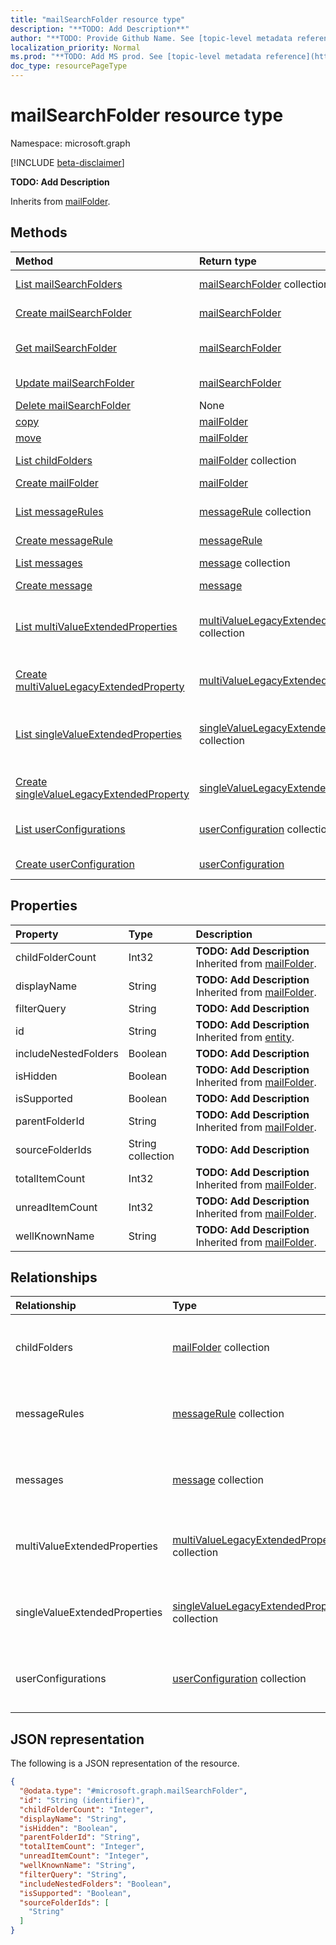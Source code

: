 ```yaml
---
title: "mailSearchFolder resource type"
description: "**TODO: Add Description**"
author: "**TODO: Provide Github Name. See [topic-level metadata reference](https://msgo.azurewebsites.net/add/document/guidelines/metadata.html#topic-level-metadata)**"
localization_priority: Normal
ms.prod: "**TODO: Add MS prod. See [topic-level metadata reference](https://msgo.azurewebsites.net/add/document/guidelines/metadata.html#topic-level-metadata)**"
doc_type: resourcePageType
---
```


# mailSearchFolder resource type

Namespace: microsoft.graph

[!INCLUDE [beta-disclaimer](../../includes/beta-disclaimer.md)]

**TODO: Add Description**


Inherits from [mailFolder](../resources/mailfolder.md).

## Methods
|Method|Return type|Description|
|:---|:---|:---|
|[List mailSearchFolders](../api/mailsearchfolder-list.md)|[mailSearchFolder](../resources/mailsearchfolder.md) collection|Get a list of the [mailSearchFolder](../resources/mailsearchfolder.md) objects and their properties.|
|[Create mailSearchFolder](../api/mailsearchfolder-create.md)|[mailSearchFolder](../resources/mailsearchfolder.md)|Create a new [mailSearchFolder](../resources/mailsearchfolder.md) object.|
|[Get mailSearchFolder](../api/mailsearchfolder-get.md)|[mailSearchFolder](../resources/mailsearchfolder.md)|Read the properties and relationships of a [mailSearchFolder](../resources/mailsearchfolder.md) object.|
|[Update mailSearchFolder](../api/mailsearchfolder-update.md)|[mailSearchFolder](../resources/mailsearchfolder.md)|Update the properties of a [mailSearchFolder](../resources/mailsearchfolder.md) object.|
|[Delete mailSearchFolder](../api/mailsearchfolder-delete.md)|None|Deletes a [mailSearchFolder](../resources/mailsearchfolder.md) object.|
|[copy](../api/mailsearchfolder-copy.md)|[mailFolder](../resources/mailfolder.md)|**TODO: Add Description**|
|[move](../api/mailsearchfolder-move.md)|[mailFolder](../resources/mailfolder.md)|**TODO: Add Description**|
|[List childFolders](../api/mailsearchfolder-list-childfolders.md)|[mailFolder](../resources/mailfolder.md) collection|Get the mailFolder resources from the childFolders navigation property.|
|[Create mailFolder](../api/mailsearchfolder-post-childfolders.md)|[mailFolder](../resources/mailfolder.md)|Create a new mailFolder object.|
|[List messageRules](../api/mailsearchfolder-list-messagerules.md)|[messageRule](../resources/messagerule.md) collection|Get the messageRule resources from the messageRules navigation property.|
|[Create messageRule](../api/mailsearchfolder-post-messagerules.md)|[messageRule](../resources/messagerule.md)|Create a new messageRule object.|
|[List messages](../api/mailsearchfolder-list-messages.md)|[message](../resources/message.md) collection|Get the message resources from the messages navigation property.|
|[Create message](../api/mailsearchfolder-post-messages.md)|[message](../resources/message.md)|Create a new message object.|
|[List multiValueExtendedProperties](../api/mailsearchfolder-list-multivalueextendedproperties.md)|[multiValueLegacyExtendedProperty](../resources/multivaluelegacyextendedproperty.md) collection|Get the multiValueLegacyExtendedProperty resources from the multiValueExtendedProperties navigation property.|
|[Create multiValueLegacyExtendedProperty](../api/mailsearchfolder-post-multivalueextendedproperties.md)|[multiValueLegacyExtendedProperty](../resources/multivaluelegacyextendedproperty.md)|Create a new multiValueLegacyExtendedProperty object.|
|[List singleValueExtendedProperties](../api/mailsearchfolder-list-singlevalueextendedproperties.md)|[singleValueLegacyExtendedProperty](../resources/singlevaluelegacyextendedproperty.md) collection|Get the singleValueLegacyExtendedProperty resources from the singleValueExtendedProperties navigation property.|
|[Create singleValueLegacyExtendedProperty](../api/mailsearchfolder-post-singlevalueextendedproperties.md)|[singleValueLegacyExtendedProperty](../resources/singlevaluelegacyextendedproperty.md)|Create a new singleValueLegacyExtendedProperty object.|
|[List userConfigurations](../api/mailsearchfolder-list-userconfigurations.md)|[userConfiguration](../resources/userconfiguration.md) collection|Get the userConfiguration resources from the userConfigurations navigation property.|
|[Create userConfiguration](../api/mailsearchfolder-post-userconfigurations.md)|[userConfiguration](../resources/userconfiguration.md)|Create a new userConfiguration object.|

## Properties
|Property|Type|Description|
|:---|:---|:---|
|childFolderCount|Int32|**TODO: Add Description** Inherited from [mailFolder](../resources/mailfolder.md).|
|displayName|String|**TODO: Add Description** Inherited from [mailFolder](../resources/mailfolder.md).|
|filterQuery|String|**TODO: Add Description**|
|id|String|**TODO: Add Description** Inherited from [entity](../resources/entity.md).|
|includeNestedFolders|Boolean|**TODO: Add Description**|
|isHidden|Boolean|**TODO: Add Description** Inherited from [mailFolder](../resources/mailfolder.md).|
|isSupported|Boolean|**TODO: Add Description**|
|parentFolderId|String|**TODO: Add Description** Inherited from [mailFolder](../resources/mailfolder.md).|
|sourceFolderIds|String collection|**TODO: Add Description**|
|totalItemCount|Int32|**TODO: Add Description** Inherited from [mailFolder](../resources/mailfolder.md).|
|unreadItemCount|Int32|**TODO: Add Description** Inherited from [mailFolder](../resources/mailfolder.md).|
|wellKnownName|String|**TODO: Add Description** Inherited from [mailFolder](../resources/mailfolder.md).|

## Relationships
|Relationship|Type|Description|
|:---|:---|:---|
|childFolders|[mailFolder](../resources/mailfolder.md) collection|**TODO: Add Description** Inherited from [mailFolder](../resources/mailfolder.md)|
|messageRules|[messageRule](../resources/messagerule.md) collection|**TODO: Add Description** Inherited from [mailFolder](../resources/mailfolder.md)|
|messages|[message](../resources/message.md) collection|**TODO: Add Description** Inherited from [mailFolder](../resources/mailfolder.md)|
|multiValueExtendedProperties|[multiValueLegacyExtendedProperty](../resources/multivaluelegacyextendedproperty.md) collection|**TODO: Add Description** Inherited from [mailFolder](../resources/mailfolder.md)|
|singleValueExtendedProperties|[singleValueLegacyExtendedProperty](../resources/singlevaluelegacyextendedproperty.md) collection|**TODO: Add Description** Inherited from [mailFolder](../resources/mailfolder.md)|
|userConfigurations|[userConfiguration](../resources/userconfiguration.md) collection|**TODO: Add Description** Inherited from [mailFolder](../resources/mailfolder.md)|

## JSON representation
The following is a JSON representation of the resource.
<!-- {
  "blockType": "resource",
  "keyProperty": "id",
  "@odata.type": "microsoft.graph.mailSearchFolder",
  "baseType": "microsoft.graph.mailFolder",
  "openType": false
}
-->
``` json
{
  "@odata.type": "#microsoft.graph.mailSearchFolder",
  "id": "String (identifier)",
  "childFolderCount": "Integer",
  "displayName": "String",
  "isHidden": "Boolean",
  "parentFolderId": "String",
  "totalItemCount": "Integer",
  "unreadItemCount": "Integer",
  "wellKnownName": "String",
  "filterQuery": "String",
  "includeNestedFolders": "Boolean",
  "isSupported": "Boolean",
  "sourceFolderIds": [
    "String"
  ]
}
```

